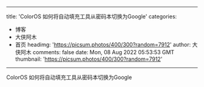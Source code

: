 
---
title: 'ColorOS 如何将自动填充工具从密码本切换为Google'
categories: 
 - 博客
 - 大侠阿木
 - 首页
headimg: 'https://picsum.photos/400/300?random=7912'
author: 大侠阿木
comments: false
date: Mon, 08 Aug 2022 05:53:53 GMT
thumbnail: 'https://picsum.photos/400/300?random=7912'
---

<div>   
ColorOS 如何将自动填充工具从密码本切换为Google  
</div>
            